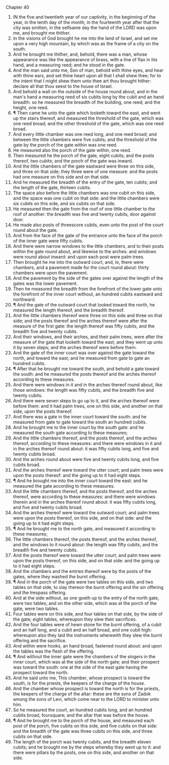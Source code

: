 

Chapter 40

1. IN the five and twentieth year of our captivity, in the beginning of the year, in the tenth day of the month, in the fourteenth year after that the city was smitten, in the selfsame day the hand of the LORD was upon me, and brought me thither.
2. In the visions of God brought he me into the land of Israel, and set me upon a very high mountain, by which was as the frame of a city on the south.
3. And he brought me thither, and, behold, there was a man, whose appearance was like the appearance of brass, with a line of flax in his hand, and a measuring reed; and he stood in the gate.
4. And the man said unto me, Son of man, behold with thine eyes, and hear with thine ears, and set thine heart upon all that I shall shew thee; for to the intent that I might shew them unto thee art thou brought hither: declare all that thou seest to the house of Israel.
5. And behold a wall on the outside of the house round about, and in the man's hand a measuring reed of six cubits long by the cubit and an hand breadth: so he measured the breadth of the building, one reed; and the height, one reed.
6. ¶ Then came he unto the gate which looketh toward the east, and went up the stairs thereof, and measured the threshold of the gate, which was one reed broad; and the other threshold of the gate, which was one reed broad.
7. And every little chamber was one reed long, and one reed broad; and between the little chambers were five cubits; and the threshold of the gate by the porch of the gate within was one reed.
8. He measured also the porch of the gate within, one reed.
9. Then measured he the porch of the gate, eight cubits; and the posts thereof, two cubits; and the porch of the gate was inward.
10. And the little chambers of the gate eastward were three on this side, and three on that side; they three were of one measure: and the posts had one measure on this side and on that side.
11. And he measured the breadth of the entry of the gate, ten cubits; and the length of the gate, thirteen cubits.
12. The space also before the little chambers was one cubit on this side, and the space was one cubit on that side: and the little chambers were six cubits on this side, and six cubits on that side.
13. He measured then the gate from the roof of one little chamber to the roof of another: the breadth was five and twenty cubits, door against door.
14. He made also posts of threescore cubits, even unto the post of the court round about the gate.
15. And from the face of the gate of the entrance unto the face of the porch of the inner gate were fifty cubits.
16. And there were narrow windows to the little chambers, and to their posts within the gate round about, and likewise to the arches: and windows were round about inward: and upon each post were palm trees.
17. Then brought he me into the outward court, and, lo, there were chambers, and a pavement made for the court round about: thirty chambers were upon the pavement.
18. And the pavement by the side of the gates over against the length of the gates was the lower pavement.
19. Then he measured the breadth from the forefront of the lower gate unto the forefront of the inner court without, an hundred cubits eastward and northward.
20. ¶ And the gate of the outward court that looked toward the north, he measured the length thereof, and the breadth thereof.
21. And the little chambers thereof were three on this side and three on that side; and the posts thereof and the arches thereof were after the measure of the first gate: the length thereof was fifty cubits, and the breadth five and twenty cubits.
22. And their windows, and their arches, and their palm trees, were after the measure of the gate that looketh toward the east; and they went up unto it by seven steps; and the arches thereof were before them.
23. And the gate of the inner court was over against the gate toward the north, and toward the east; and he measured from gate to gate an hundred cubits.
24. ¶ After that he brought me toward the south, and behold a gate toward the south: and he measured the posts thereof and the arches thereof according to these measures.
25. And there were windows in it and in the arches thereof round about, like those windows: the length was fifty cubits, and the breadth five and twenty cubits.
26. And there were seven steps to go up to it, and the arches thereof were before them: and it had palm trees, one on this side, and another on that side, upon the posts thereof.
27. And there was a gate in the inner court toward the south: and he measured from gate to gate toward the south an hundred cubits.
28. And he brought me to the inner court by the south gate: and he measured the south gate according to these measures;
29. And the little chambers thereof, and the posts thereof, and the arches thereof, according to these measures: and there were windows in it and in the arches thereof round about: it was fifty cubits long, and five and twenty cubits broad.
30. And the arches round about were five and twenty cubits long, and five cubits broad.
31. And the arches thereof were toward the utter court; and palm trees were upon the posts thereof: and the going up to it had eight steps.
32. ¶ And he brought me into the inner court toward the east: and he measured the gate according to these measures.
33. And the little chambers thereof, and the posts thereof, and the arches thereof, were according to these measures: and there were windows therein and in the arches thereof round about: it was fifty cubits long, and five and twenty cubits broad.
34. And the arches thereof were toward the outward court; and palm trees were upon the posts thereof, on this side, and on that side: and the going up to it had eight steps.
35. ¶ And he brought me to the north gate, and measured it according to these measures;
36. The little chambers thereof, the posts thereof, and the arches thereof, and the windows to it round about: the length was fifty cubits, and the breadth five and twenty cubits.
37. And the posts thereof were toward the utter court; and palm trees were upon the posts thereof, on this side, and on that side: and the going up to it had eight steps.
38. And the chambers and the entries thereof were by the posts of the gates, where they washed the burnt offering.
39. ¶ And in the porch of the gate were two tables on this side, and two tables on that side, to slay thereon the burnt offering and the sin offering and the trespass offering.
40. And at the side without, as one goeth up to the entry of the north gate, were two tables; and on the other side, which was at the porch of the gate, were two tables.
41. Four tables were on this side, and four tables on that side, by the side of the gate; eight tables, whereupon they slew their sacrifices.
42. And the four tables were of hewn stone for the burnt offering, of a cubit and an half long, and a cubit and an half broad, and one cubit high: whereupon also they laid the instruments wherewith they slew the burnt offering and the sacrifice.
43. And within were hooks, an hand broad, fastened round about: and upon the tables was the flesh of the offering.
44. ¶ And without the inner gate were the chambers of the singers in the inner court, which was at the side of the north gate; and their prospect was toward the south: one at the side of the east gate having the prospect toward the north.
45. And he said unto me, This chamber, whose prospect is toward the south, is for the priests, the keepers of the charge of the house.
46. And the chamber whose prospect is toward the north is for the priests, the keepers of the charge of the altar: these are the sons of Zadok among the sons of Levi, which come near to the LORD to minister unto him.
47. So he measured the court, an hundred cubits long, and an hundred cubits broad, foursquare; and the altar that was before the house.
48. ¶ And he brought me to the porch of the house, and measured each post of the porch, five cubits on this side, and five cubits on that side: and the breadth of the gate was three cubits on this side, and three cubits on that side.
49. The length of the porch was twenty cubits, and the breadth eleven cubits; and he brought me by the steps whereby they went up to it: and there were pillars by the posts, one on this side, and another on that side.
